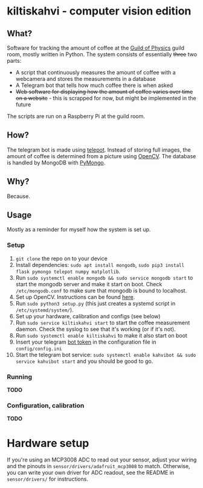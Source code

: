 # kiltiskahvi - computer vision edition
## What?
Software for tracking the amount of coffee at the [Guild of Physics](http://www.fyysikkokilta.fi/) guild room, mostly written in Python.
The system consists of essentially ~~three~~ two parts:
* A script that continuously measures the amount of coffee with a webcamera and stores the measurements in a database
* A Telegram bot that tells how much coffee there is when asked
* ~~Web software for displaying how the amount of coffee varies over time on a website~~ - this is scrapped for now, but might be implemented in the future

The scripts are run on a Raspberry Pi at the guild room.


## How?
The telegram bot is made using [telepot](https://github.com/nickoala/telepot).
Instead of storing full images, the amount of coffee is determined from a picture using [OpenCV](https://opencv.org/).
The database is handled by MongoDB with [PyMongo](https://api.mongodb.com/python/current/).

## Why?
Because.

## Usage
Mostly as a reminder for myself how the system is set up.

### Setup

1. `git clone` the repo on to your device
1. Install dependencies: `sudo apt install mongodb`, `sudo pip3 install flask pymongo telepot numpy matplotlib`.
1. Run `sudo systemctl enable mongodb && sudo service mongodb start` to start the mongodb server and make it start on boot. Check `/etc/mongodb.conf` to make sure that mongodb is bound to localhost.
1. Set up OpenCV. Instructions can be found [here](sensor/README.md).
1. Run `sudo python3 setup.py` (this just creates a systemd script in `/etc/systemd/system/`).
1. Set up your hardware, calibration and configs (see below)
1. Run `sudo service kiltiskahvi start` to start the coffee measurement daemon. Check the syslog to see that it's working (or if it's not).
1. Run `sudo systemctl enable kiltiskahvi` to make it also start on boot
1. Insert your telegram [bot token](https://core.telegram.org/bots#generating-an-authorization-token) in the configuration file in `config/config.ini`
1. Start the telegram bot service: `sudo systemctl enable kahvibot && sudo service kahvibot start` and you should be good to go.

### Running
**TODO**


### Configuration, calibration
**TODO**

# Hardware setup
If you're using an MCP3008 ADC to read out your sensor, adjust your wiring and the pinouts in `sensor/drivers/adafruit_mcp3008` to match. Otherwise, you can write your own driver for ADC readout, see the README in `sensor/drivers/` for instructions.

